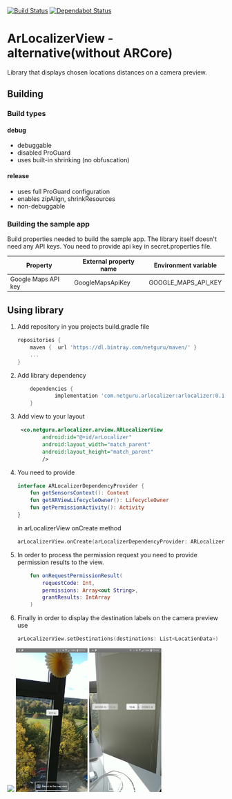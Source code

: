 [![Build Status](https://app.bitrise.io/app/02902760b64f29d8/status.svg?token=xLpAoK3SOS0sGo60ASKW-Q&branch=master)](https://app.bitrise.io/app/02902760b64f29d8)
[![Dependabot Status](https://api.dependabot.com/badges/status?host=github&repo=netguru/ar-localizer-alternative-android&identifier=207792749)](https://dependabot.com)

# ArLocalizerView - alternative(without ARCore)

Library that displays chosen locations distances on a camera preview. 

## Building
<!-- Aim to explain the process so that any new or external developer not familiar with the project can perform build and deploy -->

### Build types
<!-- List and describe build types -->
#### debug
 - debuggable
 - disabled ProGuard
 - uses built-in shrinking (no obfuscation)
 
#### release
 - uses full ProGuard configuration
 - enables zipAlign, shrinkResources
 - non-debuggable

### Building the sample app
<!-- List all build properties that have to be supplied, including secrets. Describe the method of supplying them, both on local builds and CI -->

Build properties needed to build the sample app. The library itself doesn't need any API keys. 
You need to provide api key in secret.properties file. 

| Property            | External property name | Environment variable |
|---------------------|------------------------|----------------------|
| Google Maps API key | GoogleMapsApiKey       | GOOGLE_MAPS_API_KEY  |

## Using library
<!-- description of steps how to implement the library -->

1. Add repository in you projects build.gradle file 
   
    ```gradle
    repositories {
        maven {  url 'https://dl.bintray.com/netguru/maven/' }
        ...
    }
    ```
    
2. Add library dependency 

    ```gradle
        dependencies {
                implementation 'com.netguru.arlocalizer:arlocalizer:0.1.0'
        }
    ```
    
3. Add view to your layout

    ```xml
     <co.netguru.arlocalizer.arview.ARLocalizerView
            android:id="@+id/arLocalizer"
            android:layout_width="match_parent"
            android:layout_height="match_parent"
            />
    ``` 
        
4. You need to provide

    ```kotlin
    interface ARLocalizerDependencyProvider {
        fun getSensorsContext(): Context
        fun getARViewLifecycleOwner(): LifecycleOwner
        fun getPermissionActivity(): Activity
    }
    ```      
    
   in arLocalizerView onCreate method
        
    ```kotlin
    arLocalizerView.onCreate(arLocalizerDependencyProvider: ARLocalizerDependencyProvider)
    ```

5. In order to process the permission request you need to provide permission results to the view.

    ```kotlin
        fun onRequestPermissionResult(
            requestCode: Int,
            permissions: Array<out String>,
            grantResults: IntArray
        )
    ```    
    
6. Finally in order to display the destination labels on the camera preview use

    ```kotlin
    arLocalizerView.setDestinations(destinations: List<LocationData>)
    ```
    
<img src="readmeResources/arLocalizer.gif" width="33%"></img> <img src="readmeResources/arLocalizer_1.png" width="33%"></img> <img src="readmeResources/arLocalizer_2.png" width="33%"></img>
